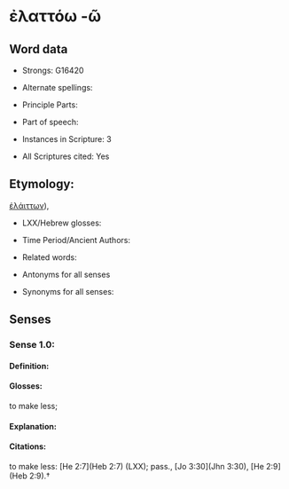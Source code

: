 # ἐλαττόω -ῶ

<!-- Status: S2=NeedsEdits -->
<!-- Lexica used for edits:   -->

## Word data

* Strongs: G16420

* Alternate spellings:



* Principle Parts: 


* Part of speech: 


* Instances in Scripture: 3

* All Scriptures cited: Yes

## Etymology: 

[ἐλάιττων]()), 

* LXX/Hebrew glosses: 


* Time Period/Ancient Authors: 


* Related words: 

* Antonyms for all senses

* Synonyms for all senses: 


## Senses 


### Sense  1.0: 

#### Definition: 

#### Glosses: 

to make less; 

#### Explanation: 


#### Citations: 

to make less: [He 2:7](Heb 2:7) (LXX); pass., [Jo 3:30](Jhn 3:30), [He 2:9](Heb 2:9).†
